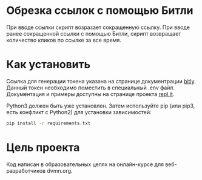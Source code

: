 
# Обрезка ссылок с помощью Битли

При вводе ссылки скрипт возразает сокращенную ссылку. При вводе ранее сокращенной ссылки с помощью Битли, скрипт возвращает количество кликов по ссылке за все время.

# Как установить

Ссылка для генерации токена указана на странице документрации [bitly](https://dev.bitly.com/get_started.html).
Данный токен необходимо поместить в специальный .env файл. Документация и примеры доступны на странице проекта [repl.it](https://repl.it/site/docs/repls/secret-keys).

Python3 должен быть уже установлен. Затем используйте pip (или pip3, есть конфликт с Python2) для установки зависимостей:
```sh
pip install -r requirements.txt
```
# Цель проекта

Код написан в образовательных целях на онлайн-курсе для веб-разработчиков dvmn.org.
